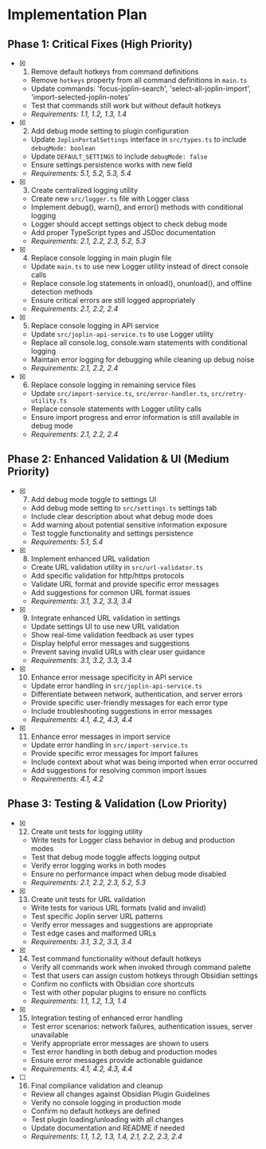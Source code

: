 # Implementation Plan

## Phase 1: Critical Fixes (High Priority)

- [x] 1. Remove default hotkeys from command definitions
  - Remove `hotkeys` property from all command definitions in `main.ts`
  - Update commands: 'focus-joplin-search', 'select-all-joplin-import', 'import-selected-joplin-notes'
  - Test that commands still work but without default hotkeys
  - _Requirements: 1.1, 1.2, 1.3, 1.4_

- [x] 2. Add debug mode setting to plugin configuration
  - Update `JoplinPortalSettings` interface in `src/types.ts` to include `debugMode: boolean`
  - Update `DEFAULT_SETTINGS` to include `debugMode: false`
  - Ensure settings persistence works with new field
  - _Requirements: 5.1, 5.2, 5.3, 5.4_

- [x] 3. Create centralized logging utility
  - Create new `src/logger.ts` file with Logger class
  - Implement debug(), warn(), and error() methods with conditional logging
  - Logger should accept settings object to check debug mode
  - Add proper TypeScript types and JSDoc documentation
  - _Requirements: 2.1, 2.2, 2.3, 5.2, 5.3_

- [x] 4. Replace console logging in main plugin file
  - Update `main.ts` to use new Logger utility instead of direct console calls
  - Replace console.log statements in onload(), onunload(), and offline detection methods
  - Ensure critical errors are still logged appropriately
  - _Requirements: 2.1, 2.2, 2.4_

- [x] 5. Replace console logging in API service
  - Update `src/joplin-api-service.ts` to use Logger utility
  - Replace all console.log, console.warn statements with conditional logging
  - Maintain error logging for debugging while cleaning up debug noise
  - _Requirements: 2.1, 2.2, 2.4_

- [x] 6. Replace console logging in remaining service files
  - Update `src/import-service.ts`, `src/error-handler.ts`, `src/retry-utility.ts`
  - Replace console statements with Logger utility calls
  - Ensure import progress and error information is still available in debug mode
  - _Requirements: 2.1, 2.2, 2.4_

## Phase 2: Enhanced Validation & UI (Medium Priority)

- [x] 7. Add debug mode toggle to settings UI
  - Add debug mode setting to `src/settings.ts` settings tab
  - Include clear description about what debug mode does
  - Add warning about potential sensitive information exposure
  - Test toggle functionality and settings persistence
  - _Requirements: 5.1, 5.4_

- [x] 8. Implement enhanced URL validation
  - Create URL validation utility in `src/url-validator.ts`
  - Add specific validation for http/https protocols
  - Validate URL format and provide specific error messages
  - Add suggestions for common URL format issues
  - _Requirements: 3.1, 3.2, 3.3, 3.4_

- [x] 9. Integrate enhanced URL validation in settings
  - Update settings UI to use new URL validation
  - Show real-time validation feedback as user types
  - Display helpful error messages and suggestions
  - Prevent saving invalid URLs with clear user guidance
  - _Requirements: 3.1, 3.2, 3.3, 3.4_

- [x] 10. Enhance error message specificity in API service
  - Update error handling in `src/joplin-api-service.ts`
  - Differentiate between network, authentication, and server errors
  - Provide specific user-friendly messages for each error type
  - Include troubleshooting suggestions in error messages
  - _Requirements: 4.1, 4.2, 4.3, 4.4_

- [x] 11. Enhance error messages in import service
  - Update error handling in `src/import-service.ts`
  - Provide specific error messages for import failures
  - Include context about what was being imported when error occurred
  - Add suggestions for resolving common import issues
  - _Requirements: 4.1, 4.2_

## Phase 3: Testing & Validation (Low Priority)

- [x] 12. Create unit tests for logging utility
  - Write tests for Logger class behavior in debug and production modes
  - Test that debug mode toggle affects logging output
  - Verify error logging works in both modes
  - Ensure no performance impact when debug mode disabled
  - _Requirements: 2.1, 2.2, 2.3, 5.2, 5.3_

- [x] 13. Create unit tests for URL validation
  - Write tests for various URL formats (valid and invalid)
  - Test specific Joplin server URL patterns
  - Verify error messages and suggestions are appropriate
  - Test edge cases and malformed URLs
  - _Requirements: 3.1, 3.2, 3.3, 3.4_

- [x] 14. Test command functionality without default hotkeys
  - Verify all commands work when invoked through command palette
  - Test that users can assign custom hotkeys through Obsidian settings
  - Confirm no conflicts with Obsidian core shortcuts
  - Test with other popular plugins to ensure no conflicts
  - _Requirements: 1.1, 1.2, 1.3, 1.4_

- [x] 15. Integration testing of enhanced error handling
  - Test error scenarios: network failures, authentication issues, server unavailable
  - Verify appropriate error messages are shown to users
  - Test error handling in both debug and production modes
  - Ensure error messages provide actionable guidance
  - _Requirements: 4.1, 4.2, 4.3, 4.4_

- [ ] 16. Final compliance validation and cleanup
  - Review all changes against Obsidian Plugin Guidelines
  - Verify no console logging in production mode
  - Confirm no default hotkeys are defined
  - Test plugin loading/unloading with all changes
  - Update documentation and README if needed
  - _Requirements: 1.1, 1.2, 1.3, 1.4, 2.1, 2.2, 2.3, 2.4_